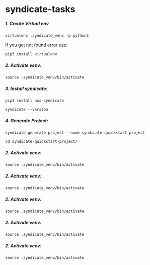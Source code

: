 # syndicate-tasks
##### 1. Create Virtual env
```
virtualenv .syndicate_venv -p python3
```

If you get not found error use:
```
pip3 install virtualenv
```

##### 2. Activate venv:
```
source .syndicate_venv/bin/activate
```

##### 3. Install syndicate:
```
pip3 install aws-syndicate
```

```
syndicate --version
```


##### 4. Generate Project:
```
syndicate generate project --name syndicate-quickstart-project
```
```
cd syndicate-quickstart-project/
```
##### 2. Activate venv:
```
source .syndicate_venv/bin/activate
```

##### 2. Activate venv:
```
source .syndicate_venv/bin/activate
```

##### 2. Activate venv:
```
source .syndicate_venv/bin/activate
```

##### 2. Activate venv:
```
source .syndicate_venv/bin/activate
```


##### 2. Activate venv:
```
source .syndicate_venv/bin/activate
```


